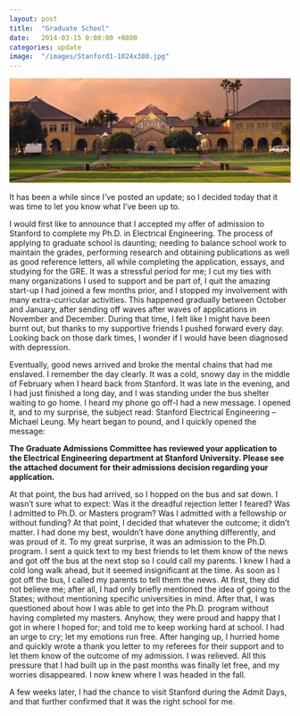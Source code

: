 ```yaml
---
layout: post
title:  "Graduate School"
date:   2014-03-15 0:00:00 +0800
categories: update
image:  "/images/Stanford1-1024x380.jpg"
---
```


![](/images/Stanford1-1024x380.jpg)

It has been a while since I’ve posted an update; so I decided today that it was time to let you know what I’ve been up to.

I would first like to announce that I accepted my offer of admission to Stanford to complete my Ph.D. in Electrical Engineering. The process of applying to graduate school is daunting; needing to balance school work to maintain the grades, performing research and obtaining publications as well as good reference letters, all while completing the application, essays, and studying for the GRE. It was a stressful period for me; I cut my ties with many organizations I used to support and be part of, I quit the amazing start-up I had joined a few months prior, and I stopped my involvement with many extra-curricular activities. This happened gradually between October and January, after sending off waves after waves of applications in November and December. During that time, I felt like I might have been burnt out, but thanks to my supportive friends I pushed forward every day. Looking back on those dark times, I wonder if I would have been diagnosed with depression.

Eventually, good news arrived and broke the mental chains that had me enslaved. I remember the day clearly. It was a cold, snowy day in the middle of February when I heard back from Stanford. It was late in the evening, and I had just finished a long day, and I was standing under the bus shelter waiting to go home. I heard my phone go off-I had a new message. I opened it, and to my surprise, the subject read: Stanford Electrical Engineering – Michael Leung. My heart began to pound, and I quickly opened the message:

**The Graduate Admissions Committee has reviewed your application to the Electrical Engineering department at Stanford University. Please see the attached document for their admissions decision regarding your application.**

At that point, the bus had arrived, so I hopped on the bus and sat down. I wasn’t sure what to expect: Was it the dreadful rejection letter I feared? Was I admitted to Ph.D. or Masters program? Was I admitted with a fellowship or without funding? At that point, I decided that whatever the outcome; it didn’t matter. I had done my best, wouldn’t have done anything differently, and was proud of it. To my great surprise, it was an admission to the Ph.D. program. I sent a quick text to my best friends to let them know of the news and got off the bus at the next stop so I could call my parents. I knew I had a cold long walk ahead, but it seemed insignificant at the time. As soon as I got off the bus, I called my parents to tell them the news. At first, they did not believe me; after all, I had only briefly mentioned the idea of going to the States; without mentioning specific universities in mind. After that, I was questioned about how I was able to get into the Ph.D. program without having completed my masters. Anyhow, they were proud and happy that I got in where I hoped for; and told me to keep working hard at school. I had an urge to cry; let my emotions run free. After hanging up, I hurried home and quickly wrote a thank you letter to my referees for their support and to let them know of the outcome of my admission. I was relieved. All this pressure that I had built up in the past months was finally let free, and my worries disappeared. I now knew where I was headed in the fall.

A few weeks later, I had the chance to visit Stanford during the Admit Days, and that further confirmed that it was the right school for me.